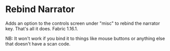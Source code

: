 # Rebind Narrator

Adds an option to the controls screen under "misc" to rebind the narrator key. That's all it does. Fabric 1.16.1.

NB: It won't work if you bind it to things like mouse buttons or anything else that doesn't have a scan code.
